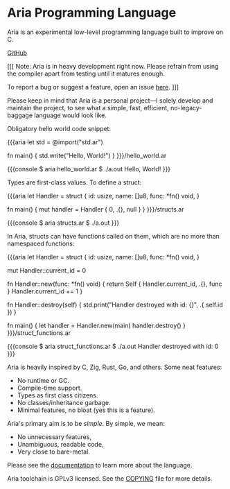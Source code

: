 # Aria Programming Language

Aria is an experimental low-level programming language built to improve on C. 

<a class="button extern-link" href="https://github.com/shkhuz/aria">GitHub</a>

[[[
Note: Aria is in heavy development right now. Please refrain from using the 
compiler apart from testing until it matures enough.

To report a bug or suggest a feature, open an issue <a class="extern-link" href="https://github.com/shkhuz/aria/issues">here</a>.
]]]

Please keep in mind that Aria is a personal project—I solely develop and 
maintain the project, to see what a simple, fast, efficient, no-legacy-baggage 
language would look like.

Obligatory hello world code snippet:

{{{aria
let std = @import("std.ar")

fn main() {
    std.write("Hello, World!")
}
}}}/hello_world.ar

{{{console
$ aria hello_world.ar
$ ./a.out
Hello, World!
}}}

Types are first-class values. To define a struct:

{{{aria
let Handler = struct {
    id: usize,
    name: []u8,
    func: *fn() void,
}

fn main() {
    mut handler = Handler { 0, .{}, null }
}
}}}/structs.ar

{{{console
$ aria structs.ar
$ ./a.out
}}}

In Aria, structs can have functions called on them, which are no more than
namespaced functions:

{{{aria
let Handler = struct {
    id: usize,
    name: []u8,
    func: *fn() void,
}

mut Handler::current_id = 0

fn Handler::new(func: *fn() void) {
    return Self { Handler.current_id, .{}, func }
    Handler.current_id += 1
}

fn Handler::destroy(self) {
    std.print("Handler destroyed with id: {}", .{ self.id })
}

fn main() {
    let handler = Handler.new(main)
    handler.destroy()
}
}}}/struct_functions.ar

{{{console
$ aria struct_functions.ar
$ ./a.out
Handler destroyed with id: 0
}}}

Aria is heavily inspired by C, Zig, Rust, Go, and others. Some neat features:

- No runtime or GC.
- Compile-time support.
- Types as first class citizens.
- No classes/inheritance garbage.
- Minimal features, no bloat (yes this is a feature).

Aria's primary aim is to be _simple_. By simple, we mean:

- No unnecessary features,
- Unambiguous, readable code,
- Very close to bare-metal.

Please see the [documentation](doc) to learn more about the language.

Aria toolchain is GPLv3 licensed. See the <a class="extern-link" href="https://github.com/shkhuz/aria/blob/master/COPYING">COPYING</a> file for more details.
